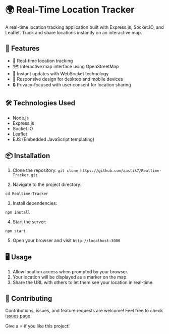 # 🌍 Real-Time Location Tracker

A real-time location tracking application built with Express.js, Socket.IO, and Leaflet. Track and share locations instantly on an interactive map.

## 🚀 Features

- 📍 Real-time location tracking
- 🗺️ Interactive map interface using OpenStreetMap
- 🔄 Instant updates with WebSocket technology
- 📱 Responsive design for desktop and mobile devices
- 🔒 Privacy-focused with user consent for location sharing

## 🛠️ Technologies Used

- Node.js
- Express.js
- Socket.IO
- Leaflet
- EJS (Embedded JavaScript templating)

## 📦 Installation

1. Clone the repository:
 ``git clone https://github.com/aastik7/Realtime-Tracker.git``

2. Navigate to the project directory:

``cd Realtime-Tracker``

3. Install dependencies:

``npm install``

4. Start the server:

``npm start``

5. Open your browser and visit `http://localhost:3000`

## 🖥️ Usage

1. Allow location access when prompted by your browser.
2. Your location will be displayed as a marker on the map.
3. Share the URL with others to let them see your location in real-time.

## 🤝 Contributing

Contributions, issues, and feature requests are welcome! Feel free to check [issues page](https://github.com/aastik7/Realtime-Tracker/issues).


Give a ⭐️ if you like this project!



